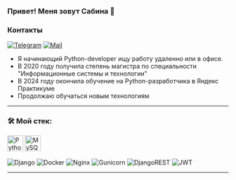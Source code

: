 
### Привет! Меня зовут Сабина 👋
### Контакты 

[![Telegram](https://img.shields.io/badge/Telegram-orange?logo=telegram&logoColor=white)](https://t.me/SDzha) [![Mail](https://img.shields.io/badge/Email-red?logo=gmail&logoColor=white)](SabinaIT@yandex.ru)

- Я начинающий Python-developer ищу работу удаленно или в офисе.
- В 2020 году получила степень магистра по специальности "Информационные системы и технологии"
- В 2024 году окончила обучение на Python-разработчика в Яндекс Практикуме
- Продолжаю обучаться новым технологиям

---

### &#128736; Мой стек:
<p align="left">
<a href="https://www.python.org/" target="_blank" rel="noreferrer"><img src="https://raw.githubusercontent.com/danielcranney/readme-generator/main/public/icons/skills/python-colored.svg" width="36" height="36" alt="Python" /></a>
<a href="https://www.mysql.com/" target="_blank" rel="noreferrer"><img src="https://raw.githubusercontent.com/danielcranney/readme-generator/main/public/icons/skills/mysql-colored.svg" width="36" height="36" alt="MySQL" /></a>
</p>


![Django](https://img.shields.io/badge/django-%23092E20.svg?style=for-the-badge&logo=django&logoColor=white)
![Docker](https://img.shields.io/badge/docker-%230db7ed.svg?style=for-the-badge&logo=docker&logoColor=white)
![Nginx](https://img.shields.io/badge/nginx-%23009639.svg?style=for-the-badge&logo=nginx&logoColor=white)
![Gunicorn](https://img.shields.io/badge/gunicorn-%298729.svg?style=for-the-badge&logo=gunicorn&logoColor=white)
![DjangoREST](https://img.shields.io/badge/DJANGO-REST-ff1709?style=for-the-badge&logo=django&logoColor=white&color=ff1709&labelColor=gray)
![JWT](https://img.shields.io/badge/JWT-black?style=for-the-badge&logo=JSON%20web%20tokens)

---
